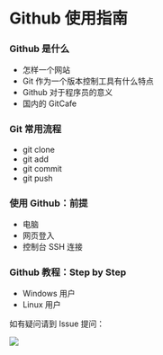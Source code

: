 Github 使用指南
===============

### Github 是什么

- 怎样一个网站
- Git 作为一个版本控制工具有什么特点
- Github 对于程序员的意义
- 国内的 GitCafe


### Git 常用流程

- git clone
- git add
- git commit
- git push


### 使用 Github：前提

- 电脑
- 网页登入
- 控制台 SSH 连接


### Github 教程：Step by Step

- Windows 用户
- Linux 用户


如有疑问请到 Issue 提问：

![](http://whudoc.qiniudn.com/github-guide/img/issues.png)